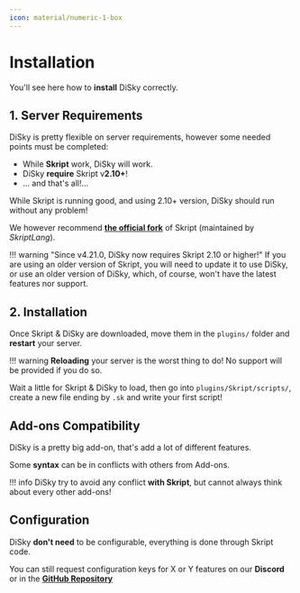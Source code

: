 ```yaml
---
icon: material/numeric-1-box
---
```


# Installation

You'll see here how to **install** DiSky correctly.

## 1. Server Requirements

DiSky is pretty flexible on server requirements, however some needed points must be completed:

* While **Skript** work, DiSky will work.
* DiSky **require** Skript v**2.10+**!
* ... and that's all!...

While Skript is running good, and using 2.10+ version, DiSky should run without any problem!

We however recommend [**the official fork**](https://github.com/SkriptLang/Skript/releases/latest) of Skript (maintained by _SkriptLang_).

!!! warning "Since v4.21.0, DiSky now requires Skript 2.10 or higher!"
    If you are using an older version of Skript, you will need to update it to use DiSky, or use an older version of DiSky, which, of course, won't have the latest features nor support.

## 2. Installation

Once Skript & DiSky are downloaded, move them in the `plugins/` folder and **restart** your server.

!!! warning
    **Reloading** your server is the worst thing to do! No support will be provided if you do so.

Wait a little for Skript & DiSky to load, then go into `plugins/Skript/scripts/`, create a new file ending by `.sk` and write your first script!

## Add-ons Compatibility

DiSky is a pretty big add-on, that's add a lot of different features.

Some **syntax** can be in conflicts with others from Add-ons.

!!! info
    DiSky try to avoid any conflict **with Skript**, but cannot always think about every other add-ons!

## Configuration

DiSky **don't need** to be configurable, everything is done through Skript code.

You can still request configuration keys for X or Y features on our **Discord** or in the [**GitHub Repository**](https://github.com/DiSkyOrg/DiSky)
